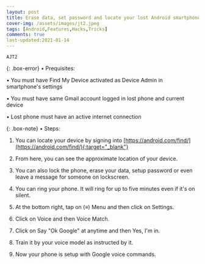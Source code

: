 ```yaml
---
layout: post
title: Erase data, set password and locate your lost Android smartphone - Find My Device
cover-img: /assets/images/jt2.jpeg
tags: [Android,Features,Hacks,Tricks]
comments: true
last-updated:2021-01-14
---
```


``AJT2``

{: .box-error}
• Prequisites:

• You must have Find My Device activated as Device Admin in smartphone's settings

• You must have same Gmail account logged in lost phone and current device

• Lost phone must have an active internet connection


{: .box-note}
• Steps:


1. You can locate your device by signing into [https://android.com/find/](https://android.com/find/){:target="_blank"}

2. From here, you can see the approximate location of your device.

3. You can also lock the phone, erase your data, setup password or even leave a message for someone on lockscreen.

4. You can ring your phone. It will ring for up to five minutes even if it's on silent. 

5. At the bottom right, tap on (≡) Menu and then click on Settings.

6. Click on Voice and then Voice Match.

7. Click on Say "Ok Google" at anytime and then Yes, I'm in.

8. Train it by your voice model as instructed by it.

9. Now your phone is setup with Google voice commands.
